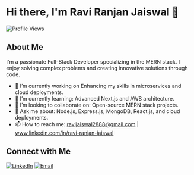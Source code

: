 # Hi there, I'm Ravi Ranjan Jaiswal 👋

![Profile Views](https://komarev.com/ghpvc/?username=CodedAlchemy&color=blueviolet)

## About Me

I'm a passionate Full-Stack Developer specializing in the MERN stack. I enjoy solving complex problems and creating innovative solutions through code.

- 🔭 I’m currently working on Enhancing my skills in microservices and cloud deployments.
- 🌱 I’m currently learning: Advanced Next.js and AWS architecture.
- 👯 I’m looking to collaborate on: Open-source MERN stack projects.
- 💬 Ask me about: Node.js, Express.js, MongoDB, React.js, and cloud deployments.
- 📫 How to reach me: ravijaiswal2888@gmail.com | www.linkedin.com/in/ravi-ranjan-jaiswal


## Connect with Me

[![LinkedIn](https://img.shields.io/badge/-LinkedIn-blue?style=flat-square&logo=linkedin&logoColor=white)](https://www.linkedin.com/in/ravi-ranjan-jaiswal)
[![Email](https://img.shields.io/badge/-Email-red?style=flat-square&logo=gmail&logoColor=white)](mailto:ravijaiswal2888@gmail.com)

